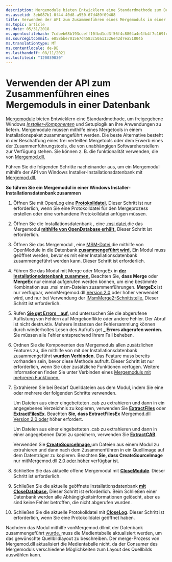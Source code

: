 ```yaml
---
description: Mergemodule bieten Entwicklern eine Standardmethode zum Bereitstellen freigegebener Windows Installer-Komponenten und der Setuplogik für ihre Anwendungen.
ms.assetid: 3eb087b1-0f44-40d8-a950-67d489f09408
title: Verwenden der API zum Zusammenführen eines Mergemoduls in einer Datenbank
ms.topic: article
ms.date: 05/31/2018
ms.openlocfilehash: 7cdbeb68b193cceff10fbd1cd3f56f4c8804a4e1fb4f7c169fd2d893dc0b4bfb
ms.sourcegitcommit: e858bbe701567d4583c50a11326e42d7ea51804b
ms.translationtype: MT
ms.contentlocale: de-DE
ms.lasthandoff: 08/11/2021
ms.locfileid: "120039030"
---
```

# <a name="using-the-api-to-merge-a-merge-module-into-a-database"></a>Verwenden der API zum Zusammenführen eines Mergemoduls in einer Datenbank

[Mergemodule](merge-modules.md) bieten Entwicklern eine Standardmethode, um freigegebene Windows [*Installer-Komponenten*](c-gly.md) und Setuplogik an ihre Anwendungen zu liefern. Mergemodule müssen mithilfe eines Mergetools in einem Installationspaket zusammengeführt werden. Die beste Alternative besteht in der Beschaffung eines frei verteilten Mergetools oder dem Erwerb eines der Zusammenführungstools, die von unabhängigen Softwareherstellern zur Verfügung stehen. Sie können z. B. die funktionalität verwenden, die von [Mergemod.dll. ](merge-module-automation.md)

Führen Sie die folgenden Schritte nacheinander aus, um ein Mergemodul mithilfe der API von Windows Installer-Installationsdatenbank mit [Mergemod.dll. ](merge-module-automation.md)

**So führen Sie ein Mergemodul in einer Windows Installer-Installationsdatenbank zusammen**

1.  Öffnen Sie mit OpenLog eine [**Protokolldatei.**](/windows/win32/api/mergemod/nf-mergemod-imsmmerge-openlog) Dieser Schritt ist nur erforderlich, wenn Sie eine Protokolldatei für den Mergeprozess erstellen oder eine vorhandene Protokolldatei anfügen müssen.
2.  Öffnen Sie die Installationsdatenbank , eine [.msi datei,](windows-installer-file-extensions.md)die das Mergemodul [**mithilfe von OpenDatabase erhält.**](/windows/win32/api/mergemod/nf-mergemod-imsmmerge-opendatabase) Dieser Schritt ist erforderlich.
3.  Öffnen Sie das Mergemodul , eine [MSM-Datei,](windows-installer-file-extensions.md)die mithilfe von OpenModule in die Datenbank [**zusammengeführt wird.**](/windows/win32/api/mergemod/nf-mergemod-imsmmerge-openmodule) Ein Modul muss geöffnet werden, bevor es mit einer Installationsdatenbank zusammengeführt werden kann. Dieser Schritt ist erforderlich.
4.  Führen Sie das Modul mit Merge oder MergeEx in [**der**](/windows/win32/api/mergemod/nf-mergemod-imsmmerge-merge) [**Installationsdatenbank zusammen.**](/windows/desktop/api/Mergemod/nf-mergemod-imsmmerge2-mergeex) Beachten Sie, **dass Merge** oder **MergeEx** nur einmal aufgerufen werden können, um eine bestimmte Kombination aus .msi msm-Dateien zusammenführungen. **MergeEx** ist nur verfügbar, wennMergemod.dll [Version 2.0](merge-module-automation.md) oder höher verwendet wird, und nur bei Verwendung der [IMsmMerge2-Schnittstelle.](/windows/desktop/api/Mergemod/nn-mergemod-imsmmerge2) Dieser Schritt ist erforderlich.
5.  Rufen [**Sie get Errors \_ auf,**](/windows/win32/api/mergemod/nf-mergemod-imsmmerge-get_errors) und untersuchen Sie die abgerufene Auflistung von Fehlern auf Mergekonflikte oder andere Fehler. Der Abruf ist nicht destruktiv. Mehrere Instanzen der Fehlersammlung können durch wiederholtes Lesen des Aufrufs get **\_ Errors abgerufen werden.** Sie müssen alle Fehler entsprechend Ihrem Fall beheben.
6.  Ordnen Sie die Komponenten des Mergemoduls allen zusätzlichen Features zu, die mithilfe von mit der Installationsdatenbank zusammengeführt [**wurden Verbinden.**](/windows/win32/api/mergemod/nf-mergemod-imsmmerge-connect) Das Feature muss bereits vorhanden sein, bevor diese Methode aufruft. Dieser Schritt ist nur erforderlich, wenn Sie über zusätzliche Funktionen verfügen. Weitere Informationen finden Sie unter Verbinden eines [Mergemoduls mit mehreren Funktionen.](connecting-a-merge-module-to-multiple-features.md)
7.  Extrahieren Sie bei Bedarf Quelldateien aus dem Modul, indem Sie eine oder mehrere der folgenden Schritte verwenden.

    Um Dateien aus einer eingebetteten .cab zu extrahieren und dann in ein angegebenes Verzeichnis zu kopieren, verwenden Sie [**ExtractFiles**](/windows/win32/api/mergemod/nf-mergemod-imsmmerge-extractfiles) oder [**ExtractFilesEx**](/windows/desktop/api/Mergemod/nf-mergemod-imsmmerge2-extractfilesex). Beachten **Sie, dass ExtractFilesEx** Mergemod.dll [ Version 2.0 oder](merge-module-automation.md) höher erfordert.

    Um Dateien aus einer eingebetteten .cab zu extrahieren und dann in einer angegebenen Datei zu speichern, verwenden Sie [**ExtractCAB**](/windows/win32/api/mergemod/nf-mergemod-imsmmerge-extractcab).

    Verwenden Sie [**CreateSourceImage,**](/windows/desktop/api/Mergemod/nf-mergemod-imsmmerge2-createsourceimage)um Dateien aus einem Modul zu extrahieren und dann nach dem Zusammenführen in ein Quellimage auf dem Datenträger zu kopieren. Beachten **Sie, dass CreateSourceImage** nur mitMergemod.dll [ 2.0 oder höher](merge-module-automation.md) verfügbar ist.

8.  Schließen Sie das aktuelle offene Mergemodul mit [**CloseModule**](/windows/win32/api/mergemod/nf-mergemod-imsmmerge-closemodule). Dieser Schritt ist erforderlich.
9.  Schließen Sie die aktuelle geöffnete Installationsdatenbank [**mit CloseDatabase.**](/windows/win32/api/mergemod/nf-mergemod-imsmmerge-closedatabase) Dieser Schritt ist erforderlich. Beim Schließen einer Datenbank werden alle Abhängigkeitsinformationen gelöscht, aber es sind keine Fehler betroffen, die nicht abgerufen wurden.
10. Schließen Sie die aktuelle Protokolldatei mit [**CloseLog**](/windows/win32/api/mergemod/nf-mergemod-imsmmerge-closelog). Dieser Schritt ist erforderlich, wenn Sie eine Protokolldatei geöffnet haben.

Nachdem das Modul mithilfe vonMergemod.dllmit [](media-table.md) der Datenbank zusammengeführt [wurde, ](merge-module-automation.md)muss die Medientabelle aktualisiert werden, um das gewünschte Quellbildlayout zu beschreiben. Der merge-Prozess von Mergemod.dll aktualisiert die Medientabelle nicht, da der Consumer des Mergemoduls verschiedene Möglichkeiten zum Layout des Quellbilds auswählen kann.

 

 
